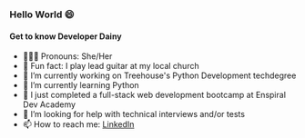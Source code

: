 ### Hello World 😄 

#### Get to know Developer Dainy

- 👩🏽‍🎓 Pronouns: She/Her
- 🎸 Fun fact: I play lead guitar at my local church
- 🔭 I’m currently working on Treehouse's Python Development techdegree 
- 🌱 I’m currently learning Python
- 👯 I just completed a full-stack web development bootcamp at Enspiral Dev Academy
- 🤔 I’m looking for help with technical interviews and/or tests
- 📫 How to reach me: <a href="https://www.linkedin.com/in/developerdainy" target="-blank">LinkedIn

